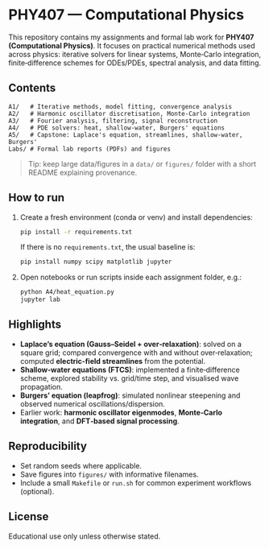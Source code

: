 
# PHY407 — Computational Physics

This repository contains my assignments and formal lab work for **PHY407 (Computational Physics)**. It focuses on
practical numerical methods used across physics: iterative solvers for linear systems, Monte‑Carlo integration,
finite‑difference schemes for ODEs/PDEs, spectral analysis, and data fitting.

## Contents

```
A1/   # Iterative methods, model fitting, convergence analysis
A2/   # Harmonic oscillator discretisation, Monte-Carlo integration
A3/   # Fourier analysis, filtering, signal reconstruction
A4/   # PDE solvers: heat, shallow-water, Burgers' equations
A5/   # Capstone: Laplace's equation, streamlines, shallow-water, Burgers'
Labs/ # Formal lab reports (PDFs) and figures
```

> Tip: keep large data/figures in a `data/` or `figures/` folder with a short README explaining provenance.

## How to run

1. Create a fresh environment (conda or venv) and install dependencies:
   ```bash
   pip install -r requirements.txt
   ```
   If there is no `requirements.txt`, the usual baseline is:
   ```bash
   pip install numpy scipy matplotlib jupyter
   ```

2. Open notebooks or run scripts inside each assignment folder, e.g.:
   ```bash
   python A4/heat_equation.py
   jupyter lab
   ```

## Highlights

- **Laplace’s equation (Gauss–Seidel + over‑relaxation)**: solved on a square grid; compared convergence with and
  without over‑relaxation; computed **electric‑field streamlines** from the potential.
- **Shallow‑water equations (FTCS)**: implemented a finite‑difference scheme, explored stability vs. grid/time step,
  and visualised wave propagation.
- **Burgers’ equation (leapfrog)**: simulated nonlinear steepening and observed numerical oscillations/dispersion.
- Earlier work: **harmonic oscillator eigenmodes**, **Monte‑Carlo integration**, and **DFT‑based signal processing**.

## Reproducibility

- Set random seeds where applicable.
- Save figures into `figures/` with informative filenames.
- Include a small `Makefile` or `run.sh` for common experiment workflows (optional).

## License

Educational use only unless otherwise stated.
